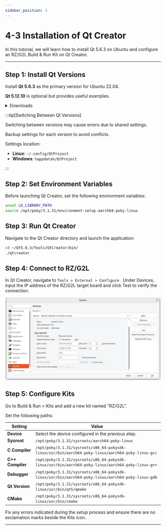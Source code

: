 ```yaml
---
sidebar_position: 3
---
```


# 4-3 Installation of Qt Creator

In this tutorial, we will learn how to install Qt 5.6.3 on Ubuntu and configure an RZ/G2L Build & Run Kit on Qt Creator.

---

## Step 1: Install Qt Versions

Install **Qt 5.6.3** as the primary version for Ubuntu 22.04.

**Qt 5.12.10** is optional but provides useful examples.

<details>
  <summary>Downloads</summary>

- [Qt5.6.3 Download](https://download.qt.io/new_archive/qt/5.6/5.6.3/)
- [Qt5.12.10 Download](https://download.qt.io/archive/qt/5.12/5.12.10/)

</details>

:::tip[Switching Between Qt Versions]

Switching between versions may cause errors due to shared settings.

Backup settings for each version to avoid conflicts.

Settings location:
- **Linux**: `~/.config/QtProject`
- **Windows**: `%appdata%/QtProject`

:::

## Step 2: Set Environment Variables

Before launching Qt Creator, set the following environment variables:

```bash
unset LD_LIBRARY_PATH
source /opt/poky/3.1.31/environment-setup-aarch64-poky-linux
```

## Step 3: Run Qt Creator

Navigate to the Qt Creator directory and launch the application:

```bash
cd ~/Qt5.6.3/Tools/QtCreator/bin/
./qtcreator
```

## Step 4: Connect to RZ/G2L

In Qt Creator, navigate to `Tools > External > Configure`
.
Under Devices, input the IP address of the RZ/G2L target board and click Test to verify the connection.

![test_connection](./img/4-3-0.jpg)

## Step 5: Configure Kits

Go to Build & Run > Kits and add a new kit named "RZ/G2L".

Set the following paths:

| **Setting**        | **Value**                                                                                                   |
|--------------------|-------------------------------------------------------------------------------------------------------------|
| **Device**         | Select the device configured in the previous step.                                                          |
| **Sysroot**        | `/opt/poky/3.1.31/sysroots/aarch64-poky-linux`                                                              |
| **C Compiler**     | `/opt/poky/3.1.31/sysroots/x86_64-pokysdk-linux/usr/bin/aarch64-poky-linux/aarch64-poky-linux-gcc`          |
| **C++ Compiler**   | `/opt/poky/3.1.31/sysroots/x86_64-pokysdk-linux/usr/bin/aarch64-poky-linux/aarch64-poky-linux-g++`          |
| **Debugger**       | `/opt/poky/3.1.31/sysroots/x86_64-pokysdk-linux/usr/bin/aarch64-poky-linux/aarch64-poky-linux-gdb`          |
| **Qt Version**     | `/opt/poky/3.1.31/sysroots/x86_64-pokysdk-linux/usr/bin/qt5/qmake`                                          |
| **CMake**          | `/opt/poky/3.1.31/sysroots/x86_64-pokysdk-linux/usr/bin/cmake`                                              |

Fix any errors indicated during the setup process and ensure there are no exclamation marks beside the Kits icon.

---